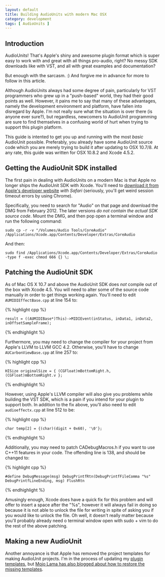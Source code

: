 ```yaml
---
layout: default
title: Building AudioUnits with modern Mac OSX
category: development
tags: [ AudioUnits ]
---
```


Introduction
------------

AudioUnits! That's Apple's shiny and awesome plugin format which is super easy
to work with and great with all things pro-audio, right? No messy SDK
downloads like with VST, and all with great examples and documentation?

But enough with the sarcasm. :) And forgive me in advance for more to follow
in this article.

Although AudioUnits always had some degree of pain, particularly for VST
programmers who grew up in a "push-based" world, they had their good points as
well. However, it pains me to say that many of these advantages, namely the
development environment and platform, have fallen into disregard by Apple. I'm
not really sure what the situation is over there (is anyone ever sure?), but
regardless, newcomers to AudioUnit programming are sure to find themselves in
a confusing world of hurt when trying to support this plugin platform.

This guide is intented to get you up and running with the most *basic*
AudioUnit possible. Preferably, you already have some AudioUnit source code
which you are merely trying to build it after updating to OSX 10.7/8. At any
rate, this guide was written for OSX 10.8.2 and Xcode 4.5.2.


Getting the AudioUnit SDK installed
-----------------------------------

The first pain in dealing with AudioUnits on a modern Mac is that Apple no
longer ships the AudioUnit SDK with Xcode. You'll need to [download it from
Apple's developer website][1] *with Safari* (seriously, you'll get weird
session timeout errors by using Chrome).

Specifically, you need to search for "Audio" on that page and download the DMG
from February 2012. The later versions *do not contain the actual SDK source
code*. Mount the DMG, and then pop open a terminal window and run the
following command:

`sudo cp -r -v "/Volumes/Audio Tools/CoreAudio" /Applications/Xcode.app/Contents/Developer/Extras/CoreAudio`

And then:

`sudo find /Applications/Xcode.app/Contents/Developer/Extras/CoreAudio -type f -exec chmod 666 {} \;`


Patching the AudioUnit SDK
--------------------------

As of Mac OS X 10.7 and above the AudioUnit SDK does *not* compile out of the
box with Xcode 4.5. You will need to alter some of the source code manually in
order to get things working again. You'll need to edit `AUMIDIEffectBase.cpp`
at line 154 to:

{% highlight cpp %}

    result = ((AUMIDIBase*)This)->MIDIEvent(inStatus, inData1, inData2, inOffsetSampleFrame);

{% endhighlight %}

Furthermore, you may need to change the compiler for your project from Apple's
LLVM to LLVM GCC 4.2. Otherwise, you'll have to change `AUCarbonViewBase.cpp`
at line 257 to:

{% highlight cpp %}

    HISize originalSize = { (CGFloat)mBottomRight.h, (CGFloat)mBottomRight.v }; 

{% endhighlight %}

However, using Apple's LLVM compiler will also give you problems while
building the VST SDK, which is a pain if you intend for your plugin to support
both. In addition to the fix above, you'll also need to edit
`audioeffectx.cpp` at line 512 to be:

{% highlight cpp %}

    char temp[2] = {(char)(digit + 0x60), '\0'};

{% endhighlight %}

Additionally, you may need to patch CADebugMacros.h if you want to use C++11
features in your code. The offending line is 138, and should be changed to:

{% highlight cpp %}

    #define DebugMessage(msg) DebugPrintfRtn(DebugPrintfFileComma "%s" DebugPrintfLineEnding, msg) FlushRtn

{% endhighlight %}

Amusingly enough, Xcode does have a quick fix for this problem and will offer
to insert a space after the "%s", however it will always fail in doing so
because it is not able to unlock the file for writing in spite of asking you
if you would like to unlock the file. Oh well, it doesn't really matter
because you'll probably already need o terminal window open with sudo + vim to
do the rest of the above patching.


Making a new AudioUnit
----------------------

Another annoyance is that Apple has removed the project templates for making
AudioUnit projects. I'm in the process of updating my [plugin templates][2],
but [Mojo Lama has also blogged about how to restore the missing
templates][3].


[1]: https://developer.apple.com/downloads/index.action
[2]: https://github.com/teragonaudio/XcodeVstTemplates
[3]: http://www.mojolama.com/restore-apples-audio-unit-templates
